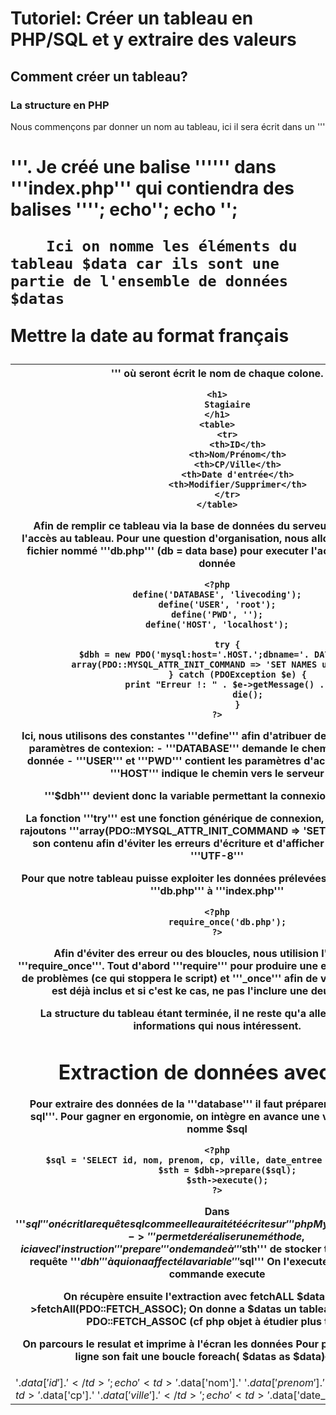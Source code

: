 # Tutoriel: Créer un tableau en PHP/SQL et y extraire des valeurs
## Comment créer un tableau?
### La structure en PHP

Nous commençons par donner un nom au tableau, ici il sera écrit dans un '''<h1>'''. Je créé une balise '''<table>''' dans '''index.php''' qui contiendra des balises '''<th>''' où seront écrit le nom de chaque colone.

    <h1>
        Stagiaire
    </h1>
    <table>
        <tr>
            <th>ID</th>
            <th>Nom/Prénom</th>
            <th>CP/Ville</th>
            <th>Date d'entrée</th>
            <th>Modifier/Supprimer</th>
        </tr>
    </table>

Afin de remplir ce tableau via la base de données du serveur, il faut donner l'accès au tableau. Pour une question d'organisation, nous allons créer un autre fichier nommé '''db.php''' (db = data base) pour executer l'accès à la base de donnée

    <?php
    define('DATABASE', 'livecoding');
    define('USER', 'root');
    define('PWD', '');
    define('HOST', 'localhost');

        try {
                $dbh = new PDO('mysql:host='.HOST.';dbname='. DATABASE, USER, PWD, array(PDO::MYSQL_ATTR_INIT_COMMAND => 'SET NAMES utf8'));
            } catch (PDOException $e) {
                print "Erreur !: " . $e->getMessage() . "<br/>";
                die();
            }
    ?>

Ici, nous utilisons des constantes '''define''' afin d'atribuer des valeurs fixe aux paramètres de contexion:
    - '''DATABASE''' demande le chemin de la base de donnée
    - '''USER''' et '''PWD''' contient les paramètres d'accès au serveur
    - '''HOST''' indique le chemin vers le serveur

'''$dbh''' devient donc la variable permettant la connexion au serveur.

La fonction '''try''' est une fonction générique de connexion, cependant, nous rajoutons '''array(PDO::MYSQL_ATTR_INIT_COMMAND => 'SET NAMES utf8')''' à son contenu afin d'éviter les erreurs d'écriture et d'afficher les résultats en '''UTF-8'''

Pour que notre tableau puisse exploiter les données prélevées, nous devons lier '''db.php''' à '''index.php'''

    <?php
        require_once('db.php');
    ?>

Afin d'éviter des erreur ou des bloucles, nous utilision l'instruction '''require_once'''. Tout d'abord '''require''' pour produire une erreur fatale en cas de problèmes (ce qui stoppera le script) et '''_once''' afin de vérifier si le fichier est déjà inclus et si c'est ke cas, ne pas l'inclure une deuxième fois.

La structure du tableau étant terminée, il ne reste qu'a aller chercher les informations qui nous intéressent.

# Extraction de données avec SQL

Pour extraire des données de la '''database''' il faut préparer des '''requêtes sql'''.
Pour gagner en ergonomie, on intègre en avance une variable que l'on nomme $sql

    <?php
        $sql = 'SELECT id, nom, prenom, cp, ville, date_entree FROM stagiaire';
        $sth = $dbh->prepare($sql);
        $sth->execute();
    ?>

Dans '''$sql''' on écrit la requête sql comme elle aurait été écrite sur '''phpMyAdmin'''
La flèche '''->''' permet de réaliser une méthode, ici avec l'instruction '''prepare''' on demande à '''$sth''' de stocker temporairement la requête '''$dbh''' à qui on a affecté la variable '''$sql'''
On l'execute ensuite avec la commande execute

On récupère ensuite l'extraction avec fetchALL
$datas = $sth->fetchAll(PDO::FETCH_ASSOC);
On donne a $datas un tableau associatif via PDO::FETCH_ASSOC (cf php objet à étudier plus tard)

On parcours le resulat et imprime à l'écran les données
    Pour parcourir toute les ligne son fait une boucle
    foreach( $datas as $data){
        echo'<tr>';
            echo'<td>'.$data['id'].'</td>';
            echo'<td>'.$data['nom'].' '.$data['prenom'].'</td>';
            echo'<td>'.$data['cp'].' '.$data['ville'].'</td>';
            echo'<td>'.$data['date_entree'].'</td>';
        echo '</tr>';

        Ici on nomme les éléments du tableau $data car ils sont une partie de l'ensemble de données $datas

Mettre la date au format français
